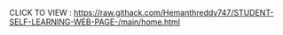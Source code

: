 CLICK TO VIEW :  https://raw.githack.com/Hemanthreddy747/STUDENT-SELF-LEARNING-WEB-PAGE-/main/home.html
